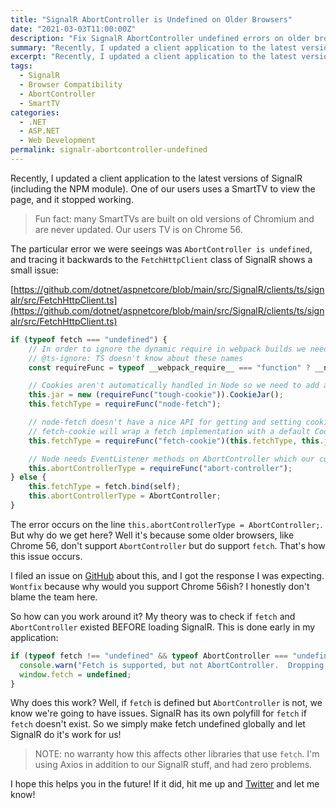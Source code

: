 ```yaml
---
title: "SignalR AbortController is Undefined on Older Browsers"
date: "2021-03-03T11:00:00Z"
description: "Fix SignalR AbortController undefined errors on older browsers like SmartTVs by implementing a workaround for missing fetch/AbortController support."
summary: "Recently, I updated a client application to the latest versions of SignalR (including the NPM module). One of our users uses a SmartTV to view the page, and it stopped working due to 'AbortController is Undefined'."
excerpt: "Recently, I updated a client application to the latest versions of SignalR (including the NPM module). One of our users uses a SmartTV to view the page, and it stopped working due to 'AbortController is Undefined'."
tags:
  - SignalR
  - Browser Compatibility
  - AbortController
  - SmartTV
categories:
  - .NET
  - ASP.NET
  - Web Development
permalink: signalr-abortcontroller-undefined
---
```


Recently, I updated a client application to the latest versions of SignalR (including the NPM module).  One of our users uses a SmartTV to view the page, and it stopped working.

> Fun fact: many SmartTVs are built on old versions of Chromium and are never updated.  Our users TV is on Chrome 56.

The particular error we were seeings was `AbortController is undefined`, and tracing it backwards to the `FetchHttpClient` class of SignalR shows a small issue:

[https://github.com/dotnet/aspnetcore/blob/main/src/SignalR/clients/ts/signalr/src/FetchHttpClient.ts](https://github.com/dotnet/aspnetcore/blob/main/src/SignalR/clients/ts/signalr/src/FetchHttpClient.ts)

```typescript
if (typeof fetch === "undefined") {
    // In order to ignore the dynamic require in webpack builds we need to do this magic
    // @ts-ignore: TS doesn't know about these names
    const requireFunc = typeof __webpack_require__ === "function" ? __non_webpack_require__ : require;

    // Cookies aren't automatically handled in Node so we need to add a CookieJar to preserve cookies across requests
    this.jar = new (requireFunc("tough-cookie")).CookieJar();
    this.fetchType = requireFunc("node-fetch");

    // node-fetch doesn't have a nice API for getting and setting cookies
    // fetch-cookie will wrap a fetch implementation with a default CookieJar or a provided one
    this.fetchType = requireFunc("fetch-cookie")(this.fetchType, this.jar);

    // Node needs EventListener methods on AbortController which our custom polyfill doesn't provide
    this.abortControllerType = requireFunc("abort-controller");
} else {
    this.fetchType = fetch.bind(self);
    this.abortControllerType = AbortController;
}
```

The error occurs on the line `this.abortControllerType = AbortController;`.  But why do we get here?  Well it's because some older browsers, like Chrome 56, don't support `AbortController` but do support `fetch`.  That's how this issue occurs.

I filed an issue on [GitHub](https://github.com/dotnet/aspnetcore/issues/30458) about this, and I got the response I was expecting.  `Wontfix` because why would you support Chrome 56ish?  I honestly don't blame the team here.  

So how can you work around it?  My theory was to check if `fetch` and `AbortController` existed BEFORE loading SignalR.  This is done early in my application:

```typescript
if (typeof fetch !== "undefined" && typeof AbortController === "undefined") {
  console.warn("Fetch is supported, but not AbortController.  Dropping default fetch so SignalR can override.");
  window.fetch = undefined;
}
```

Why does this work?  Well, if `fetch` is defined but `AbortController` is not, we know we're going to have issues.  SignalR has its own polyfill for `fetch` if `fetch` doesn't exist.  So we simply make fetch undefined globally and let SignalR do it's work for us!


> NOTE: no warranty how this affects other libraries that use `fetch`.  I'm using Axios in addition to our SignalR stuff, and had zero problems.

I hope this helps you in the future!  If it did, hit me up and [Twitter](https://twitter.com/1kevgriff) and let me know!  
